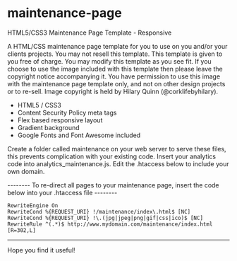# maintenance-page
HTML5/CSS3 Maintenance Page Template - Responsive

A HTML/CSS maintenance page template for you to use on you and/or your clients projects.
You may not resell this template. This template is given to you free of charge.
You may modify this template as you see fit.
If you choose to use the image included with this template then please leave the copyright notice accompanying it.
You have permission to use this image with the maintenance page template only, and not on other design projects or to re-sell. 
Image copyright is held by Hilary Quinn (@corklifebyhilary).

* HTML5 / CSS3
* Content Security Policy meta tags
* Flex based responsive layout
* Gradient background
* Google Fonts and Font Awesome included

Create a folder called maintenance on your web server to serve these files, this prevents complication with your existing code. Insert your analytics code into analytics_maintenance.js. Edit the .htaccess below to include your own domain.

-------- To re-direct all pages to your maintenance page, insert the code below into your .htaccess file --------

<IfModule mod_rewrite.c>
  
    RewriteEngine On
    RewriteCond %{REQUEST_URI} !/maintenance/index\.html$ [NC]
    RewriteCond %{REQUEST_URI} !\.(jpg|jpeg|png|gif|css|ico)$ [NC]
    RewriteRule ^(.*)$ http://www.mydomain.com/maintenance/index.html [R=302,L]
    
</IfModule>

------------------------------------------------------------------------------------------------------------

Hope you find it useful!
